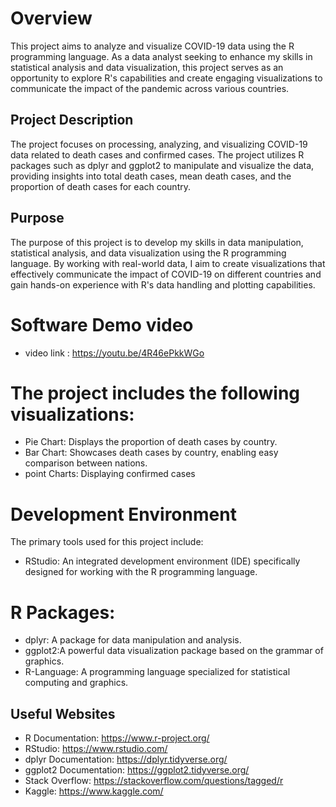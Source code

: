 
#  Overview
This project aims to analyze and visualize COVID-19 data using the R programming language. As a data analyst seeking to enhance my skills in statistical analysis and data visualization, this project serves as an opportunity to explore R's capabilities and create engaging visualizations to communicate the impact of the pandemic across various countries.
## Project Description
The project focuses on processing, analyzing, and visualizing COVID-19 data related to death cases and confirmed cases. The project utilizes R packages such as dplyr and ggplot2 to manipulate and visualize the data, providing insights into total death cases, mean death cases, and the proportion of death cases for each country.
## Purpose
The purpose of this project is to develop my skills in data manipulation, statistical analysis, and data visualization using the R programming language. By working with real-world data, I aim to create visualizations that effectively communicate the impact of COVID-19 on different countries and gain hands-on experience with R's data handling and plotting capabilities.
# Software Demo video
* video link : https://youtu.be/4R46ePkkWGo
# The project includes the following visualizations:
* Pie Chart: Displays the proportion of death cases by country.
* Bar Chart: Showcases death cases by country, enabling easy comparison between nations.
* point Charts: Displaying confirmed cases
  
# Development Environment
The primary tools used for this project include:
* RStudio: An integrated development environment (IDE) specifically designed for working with the R programming language.
# R Packages:
* dplyr: A package for data manipulation and analysis.
* ggplot2:A powerful data visualization package based on the grammar of graphics.
* R-Language: A programming language specialized for statistical computing and graphics.
## Useful Websites
* R Documentation: https://www.r-project.org/
* RStudio: https://www.rstudio.com/
* dplyr Documentation: https://dplyr.tidyverse.org/
* ggplot2 Documentation: https://ggplot2.tidyverse.org/
* Stack Overflow: https://stackoverflow.com/questions/tagged/r
* Kaggle: https://www.kaggle.com/

